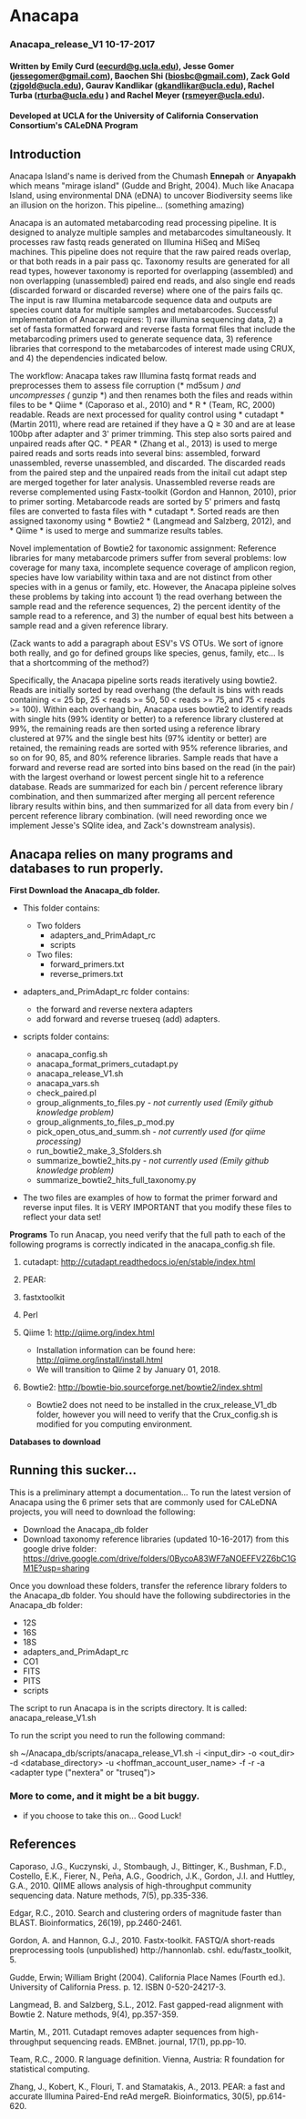 # Anacapa

### Anacapa_release_V1		10-17-2017
#### Written by Emily Curd (eecurd@g.ucla.edu), Jesse Gomer (jessegomer@gmail.com), Baochen Shi (biosbc@gmail.com), Zack Gold (zjgold@ucla.edu), Gaurav Kandlikar (gkandlikar@ucla.edu), Rachel Turba (rturba@ucla.edu ) and Rachel Meyer (rsmeyer@ucla.edu). 
#### Developed at UCLA for the University of California Conservation Consortium's CALeDNA Program

## Introduction
Anacapa Island's name is derived from the Chumash __Ennepah__ or __Anyapakh__ which means "mirage island" (Gudde and Bright, 2004). Much like Anacapa Island, using environmental DNA (eDNA) to uncover Biodiversity seems like an illusion on the horizon. This pipeline... (something amazing)  

Anacapa is an automated metabarcoding read processing pipeline.  It is designed to analyze multiple samples and metabarcodes simultaneously. It processes raw fastq reads generated on Illumina HiSeq and MiSeq machines. This pipeline does not require that the raw paired reads overlap, or that both reads in a pair pass qc.  Taxonomy results are generated for all read types, however taxonomy is reported for overlapping (assembled) and non overlapping (unassembled) paired end reads, and also single end reads (discarded forward or discarded reverse) where one of the pairs fails qc. The input is raw Illumina metabarcode sequence data and outputs are species count data for multiple samples and metabarcodes. Successful implementation of Anacap requires: 1) raw illumina sequencing data, 2) a set of fasta formatted forward and reverse fasta format files that include the metabarcoding primers used to generate sequence data, 3) reference libraries that correspond to the metabarcodes of interest made using CRUX, and 4) the dependencies indicated below. 

The workflow: Anacapa takes raw Illumina fastq format reads and preprocesses them to assess file corruption (* md5sum *) and uncompresses (* gunzip *) and then renames both the files and reads within files to be * Qiime * (Caporaso et al., 2010) and * R * (Team, RC, 2000) readable.  Reads are next processed for quality control using * cutadapt * (Martin 2011), where read are retained if they have a Q ≥ 30 and are at lease 100bp after adapter and 3' primer trimming. This step also sorts paired and unpaired reads after QC.  * PEAR * (Zhang et al., 2013) is used to merge paired reads and sorts reads into several bins: assembled, forward unassembled, reverse unassembled, and discarded. The discarded reads from the paired step and the unpaired reads from the initail cut adapt step are merged together for later analysis. Unassembled reverse reads are reverse complemented using Fastx-toolkit (Gordon and Hannon, 2010), prior to primer sorting.  Metabarcode reads are sorted by 5' primers and fastq files are converted to fasta files with * cutadapt *.  Sorted reads are then assigned taxonomy using * Bowtie2 * (Langmead and Salzberg, 2012), and * Qiime * is used to merge and summarize results tables. 

Novel implementation of Bowtie2 for taxonomic assignment: Reference libraries for many metabarcode primers suffer from several problems: low coverage for many taxa, incomplete sequence coverage of amplicon region, species have low variability within taxa and are not distinct from other species with in a genus or family, etc. However, the Anacapa pipleine solves these problems by taking into account 1) the read overhang between the sample read and the reference sequences, 2) the percent identity of the sample read to a reference, and 3) the number of equal best hits between a sample read and a given reference library. 

(Zack wants to add a paragraph about ESV's VS OTUs. We sort of ignore both really, and go for defined groups like species, genus, family, etc... Is that a shortcomming of the method?)  


Specifically, the Anacapa pipeline sorts reads iteratively using bowtie2. Reads are initially sorted by read overhang (the default is bins with reads containing <= 25 bp, 25 < reads >= 50, 50 < reads >= 75, and 75 < reads >= 100). Within each overhang bin, Anacapa uses bowtie2 to identify reads with single hits (99% identity or better) to a reference library clustered at 99%, the remaining reads are then sorted using a reference library clustered at 97% and the single best hits (97% identity or better) are retained, the remaining reads are sorted with 95% reference libraries, and so on for 90, 85, and 80% reference libraries. Sample reads that have a forward and reverse read are sorted into bins based on the read (in the pair) with the largest overhand or lowest percent single hit to a reference database. Reads are summarized for each bin / percent reference library combination, and then summarized after merging all percent reference library results within bins, and then summarized for all data from every bin / percent reference library combination.  (will need rewording once we implement Jesse's SQlite idea, and Zack's downstream analysis).

## Anacapa relies on many programs and databases to run properly. 
**__First Download the Anacapa_db folder.__** 
* This folder contains:
	* Two folders
		* adapters_and_PrimAdapt_rc	
		* scripts
	* Two files:
		* forward_primers.txt
		* reverse_primers.txt

* adapters_and_PrimAdapt_rc folder contains: 
	* the forward and reverse nextera adapters 
	* add forward and reverse trueseq (add) adapters.

* scripts folder contains:
	* anacapa_config.sh
	* anacapa_format_primers_cutadapt.py
	* anacapa_release_V1.sh
	* anacapa_vars.sh
	* check_paired.pl
	* group_alignments_to_files.py *- not currently used (Emily github knowledge problem)*
	* group_alignments_to_files_p_mod.py
	* pick_open_otus_and_summ.sh *- not currently used (for qiime processing)*
	* run_bowtie2_make_3_Sfolders.sh
	* summarize_bowtie2_hits.py *- not currently used (Emily github knowledge problem)*
	* summarize_bowtie2_hits_full_taxonomy.py

* The two files are examples of how to format the primer forward and reverse input files.  It is VERY IMPORTANT that you modify these files to reflect your data set!

**__Programs__**
To run Anacap, you need verify that the full path to each of the following programs is correctly indicated in the anacapa_config.sh file.  

1. cutadapt: http://cutadapt.readthedocs.io/en/stable/index.html

2. PEAR: 

3. fastxtoolkit

4. Perl

3. Qiime 1: http://qiime.org/index.html
	* Installation information can be found here: http://qiime.org/install/install.html
	* We will transition to Qiime 2 by January 01, 2018. 
	
4. Bowtie2: http://bowtie-bio.sourceforge.net/bowtie2/index.shtml
	* Bowtie2 does not need to be installed in the crux_release_V1_db folder, however you will need to verify that the Crux_config.sh is modified for you computing environment. 
  
  
**__Databases to download__**

## Running this sucker...

This is a preliminary attempt a documentation...  To run the latest version of Anacapa using the 6 primer sets that are commonly used for CALeDNA projects, you will need to download the following:
* Download the Anacapa_db folder
* Download taxonomy reference libraries (updated 10-16-2017) from this google drive folder: https://drive.google.com/drive/folders/0BycoA83WF7aNOEFFV2Z6bC1GM1E?usp=sharing

Once you download these folders, transfer the reference library folders to the Anacapa_db folder.  You should have the following subdirectories in the Anacapa_db folder:
* 12S  
* 16S  
* 18S  
* adapters_and_PrimAdapt_rc  
* CO1  
* FITS  
* PITS  
* scripts

The script to run Anacapa is in the scripts directory.  It is called: anacapa_release_V1.sh

To run the script you need to run the following command:

sh ~/Anacapa_db/scripts/anacapa_release_V1.sh -i <input_dir> -o <out_dir> -d <database_directory> -u <hoffman_account_user_name> -f <fasta file of forward primers> -r <fasta file of reverse primers> -a <adapter type ("nextera" or "truseq")>
 
### More to come, and it might be a bit buggy.
* if you choose to take this on...  Good Luck!



## References
Caporaso, J.G., Kuczynski, J., Stombaugh, J., Bittinger, K., Bushman, F.D., Costello, E.K., Fierer, N., Peña, A.G., Goodrich, J.K., Gordon, J.I. and Huttley, G.A., 2010. QIIME allows analysis of high-throughput community sequencing data. Nature methods, 7(5), pp.335-336.

Edgar, R.C., 2010. Search and clustering orders of magnitude faster than BLAST. Bioinformatics, 26(19), pp.2460-2461.

Gordon, A. and Hannon, G.J., 2010. Fastx-toolkit. FASTQ/A short-reads preprocessing tools (unpublished) http://hannonlab. cshl. edu/fastx_toolkit, 5.

Gudde, Erwin; William Bright (2004). California Place Names (Fourth ed.). University of California Press. p. 12. ISBN 0-520-24217-3.

Langmead, B. and Salzberg, S.L., 2012. Fast gapped-read alignment with Bowtie 2. Nature methods, 9(4), pp.357-359.

Martin, M., 2011. Cutadapt removes adapter sequences from high-throughput sequencing reads. EMBnet. journal, 17(1), pp.pp-10.

Team, R.C., 2000. R language definition. Vienna, Austria: R foundation for statistical computing.

Zhang, J., Kobert, K., Flouri, T. and Stamatakis, A., 2013. PEAR: a fast and accurate Illumina Paired-End reAd mergeR. Bioinformatics, 30(5), pp.614-620.
